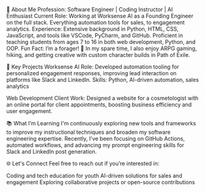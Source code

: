 🚀 About Me
Profession: Software Engineer | Coding Instructor | AI Enthusiast
Current Role: Working at Worksense AI as a Founding Engineer on the full stack. Everything automation tools for sales, to engagement analytics.
Experience: Extensive background in Python, HTML, CSS, JavaScript, and tools like VSCode, PyCharm, and GitHub. Proficient in teaching students from ages 7 to 16 in both web development, Python, and OOP.
Fun Fact: I’m a forager! 🍄 In my spare time, I also enjoy ARPG gaming, hiking, and getting creative with custom character builds in Path of Exile.

🌟 Key Projects
Worksense AI
Role: Developed automation tooling for personalized engagement responses, improving lead interaction on platforms like Slack and LinkedIn.
Skills: Python, AI-driven automation, sales analytics

Web Development
Client Work: Designed a website for a cosmetologist with an online portal for client appointments, boosting business efficiency and user engagement.


📚 What I’m Learning
I'm continuously exploring new tools and frameworks to improve my instructional techniques and broaden my software engineering expertise. Recently, I've been focusing on GitHub Actions, automated workflows, and advancing my prompt engineering skills for Slack and LinkedIn post generation.

🌐 Let's Connect
Feel free to reach out if you’re interested in:

Coding and tech education for youth
AI-driven solutions for sales and engagement
Exploring collaborative projects or open-source contributions
